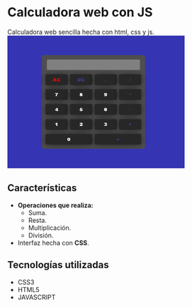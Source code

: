 # Calculadora web con JS
Calculadora web sencilla hecha con html, css y js.
<img src="calculadora.png" alt="Calculadora Web" width="400" height="300">
## Características
- **Operaciones que realiza:**
    - Suma.
    - Resta.
    - Multiplicación.
    - División.
- Interfaz hecha con **CSS**.

## Tecnologías utilizadas
- <i class="fas fa-laptop"></i> CSS3
- <i class="fab fa-html5"></i> HTML5
- <i class="fab fa-js"></i> JAVASCRIPT